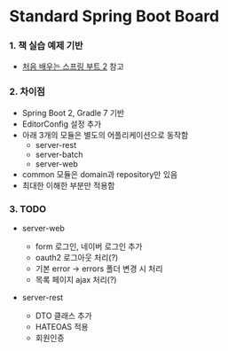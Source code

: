 # Standard Spring Boot Board

### 1. 책 실습 예제 기반

* [처음 배우는 스프링 부트 2](http://www.kyobobook.co.kr/product/detailViewKor.laf?ejkGb=KOR&mallGb=KOR&barcode=9791162241264&orderClick=LEa&Kc=# "처음 배우는 스프링 부트 2") 참고

### 2. 차이점

* Spring Boot 2, Gradle 7 기반
* EditorConfig 설정 추가
* 아래 3개의 모듈은 별도의 어플리케이션으로 동작함 
    * server-rest
    * server-batch
    * server-web
* common 모듈은 domain과 repository만 있음
* 최대한 이해한 부분만 적용함

### 3. TODO

* server-web
    * form 로그인, 네이버 로그인 추가  
    * oauth2 로그아웃 처리(?)  
    * 기본 error -> errors 폴더 변경 시 처리   
    * 목록 페이지 ajax 처리(?)
    
* server-rest 
    * DTO 클래스 추가
    * HATEOAS 적용
    * 회원인증

